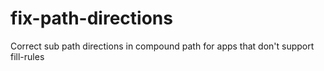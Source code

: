 # fix-path-directions
Correct sub path directions in compound path for apps that don't support fill-rules
